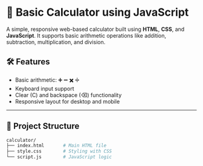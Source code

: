 # 🔢 Basic Calculator using JavaScript

A simple, responsive web-based calculator built using **HTML**, **CSS**, and **JavaScript**. It supports basic arithmetic operations like addition, subtraction, multiplication, and division.



## 🛠️ Features

- Basic arithmetic: ➕ ➖ ✖️ ➗  
- Keyboard input support  
- Clear (C) and backspace (⌫) functionality  
- Responsive layout for desktop and mobile

---

## 📂 Project Structure

```bash
calculator/
├── index.html       # Main HTML file
├── style.css        # Styling with CSS
└── script.js        # JavaScript logic
